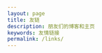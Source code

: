 ```yaml
---
layout: page
title: 友链
description: 朋友们的博客和主页
keywords: 友情链接
permalink: /links/
---
```


<div class="links">
    <a class="link">
        <img src="" alt="" class="icon">
        <p class="id"></p>
        <p class="description"></p>
    </a>
    <a class="link">
        <img src="" alt="" class="icon">
        <p class="id"></p>
        <p class="description"></p>
    </a>
    <a class="link">
        <img src="" alt="" class="icon">
        <p class="id"></p>
        <p class="description"></p>
    </a>











</div>
